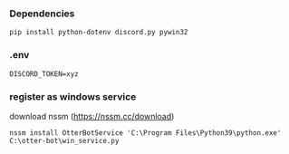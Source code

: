 ### Dependencies
```
pip install python-dotenv discord.py pywin32
```

### .env

```
DISCORD_TOKEN=xyz
```

### register as windows service
download nssm (https://nssm.cc/download)
```
nssm install OtterBotService 'C:\Program Files\Python39\python.exe' C:\otter-bot\win_service.py
```
